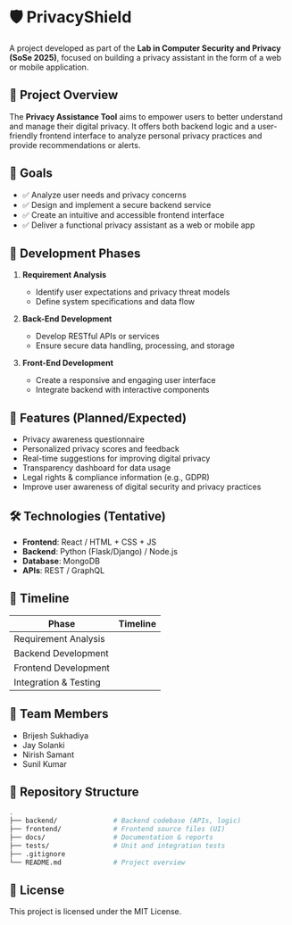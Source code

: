 # 🛡️ PrivacyShield

A project developed as part of the **Lab in Computer Security and Privacy (SoSe 2025)**, focused on building a privacy assistant in the form of a web or mobile application.

## 📌 Project Overview

The **Privacy Assistance Tool** aims to empower users to better understand and manage their digital privacy. It offers both backend logic and a user-friendly frontend interface to analyze personal privacy practices and provide recommendations or alerts.

## 🎯 Goals

- ✅ Analyze user needs and privacy concerns
- ✅ Design and implement a secure backend service
- ✅ Create an intuitive and accessible frontend interface
- ✅ Deliver a functional privacy assistant as a web or mobile app

## 🔧 Development Phases

1. **Requirement Analysis**
   - Identify user expectations and privacy threat models
   - Define system specifications and data flow

2. **Back-End Development**
   - Develop RESTful APIs or services
   - Ensure secure data handling, processing, and storage

3. **Front-End Development**
   - Create a responsive and engaging user interface
   - Integrate backend with interactive components

## 📱 Features (Planned/Expected)

- Privacy awareness questionnaire
- Personalized privacy scores and feedback
- Real-time suggestions for improving digital privacy
- Transparency dashboard for data usage
- Legal rights & compliance information (e.g., GDPR)
- Improve user awareness of digital security and privacy practices

## 🛠️ Technologies (Tentative)

- **Frontend**: React / HTML + CSS + JS
- **Backend**: Python (Flask/Django) / Node.js
- **Database**: MongoDB
- **APIs**: REST / GraphQL

## 📅 Timeline

| Phase                 | Timeline       |
|-----------------------|----------------|
| Requirement Analysis  |                |
| Backend Development   |                |
| Frontend Development  |                |
| Integration & Testing |                |

## 👥 Team Members

- Brijesh Sukhadiya
- Jay Solanki
- Nirish Samant
- Sunil Kumar

## 📂 Repository Structure

```bash
.
├── backend/              # Backend codebase (APIs, logic)
├── frontend/             # Frontend source files (UI)
├── docs/                 # Documentation & reports
├── tests/                # Unit and integration tests
├── .gitignore
└── README.md             # Project overview
```

## 📄 License

This project is licensed under the MIT License.
